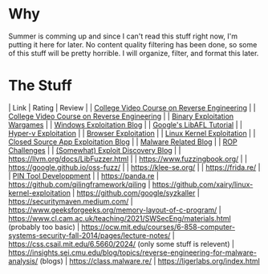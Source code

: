 # Why
Summer is comming up and since I can't read this stuff right now, I'm putting it here for later. No content quality filtering has been done, so some of this stuff will be pretty horrible. I will organize, filter, and format this later.

# The Stuff
| Link | Rating | Review | 
| [College Video Course on Reverse Engineering](https://www.youtube.com/playlist?list=PL6IR-mL3ooBCZx0LYnRCtu3nVdmBI777z) | 
| [College Video Course on Reverse Engineering](https://www.youtube.com/playlist?list=PL6IR-mL3ooBDeVi7cSzhc9LkChsdkdfIM) |
| [Binary Exploitation Wargames](https://exploit.education/phoenix/getting-started/) |
| [Windows Exploitation Blog](https://connormcgarr.github.io/) |
| [Google's LibAFL Tutorial](https://github.com/google/fuzzing) |
| [Hyper-v Exploitation](https://github.com/shogunlab/awesome-hyper-v-exploitation) |
| [Browser Exploitation](https://github.com/Escapingbug/awesome-browser-exploit) |
| [Linux Kernel Exploitation](https://github.com/xairy/linux-kernel-exploitation) |
| [Closed Source App Exploitation Blog](https://blog.quarkslab.com/) |
| [Malware Related Blog](https://securitymaven.medium.com/) |
| [ROP Challenges](https://ropemporium.com/) |
| [(Somewhat) Exploit Discovery Blog](https://www.srlabs.de/blog) |
| https://llvm.org/docs/LibFuzzer.html |
| https://www.fuzzingbook.org/ |
| https://google.github.io/oss-fuzz/ |
| https://klee-se.org/ |
| https://frida.re/ |
| [PIN Tool Developpment](https://www.intel.com/content/www/us/en/developer/articles/tool/pin-a-dynamic-binary-instrumentation-tool.html) |
| https://panda.re
| https://github.com/qilingframework/qiling
| https://github.com/xairy/linux-kernel-exploitation
| https://github.com/google/syzkaller
| https://securitymaven.medium.com/
| https://www.geeksforgeeks.org/memory-layout-of-c-program/
| https://www.cl.cam.ac.uk/teaching/2021/SWSecEng/materials.html (probably too basic)
| https://ocw.mit.edu/courses/6-858-computer-systems-security-fall-2014/pages/lecture-notes/
| https://css.csail.mit.edu/6.5660/2024/ (only some stuff is relevent)
| https://insights.sei.cmu.edu/blog/topics/reverse-engineering-for-malware-analysis/ (blogs)
| https://class.malware.re/
| https://ligerlabs.org/index.html
